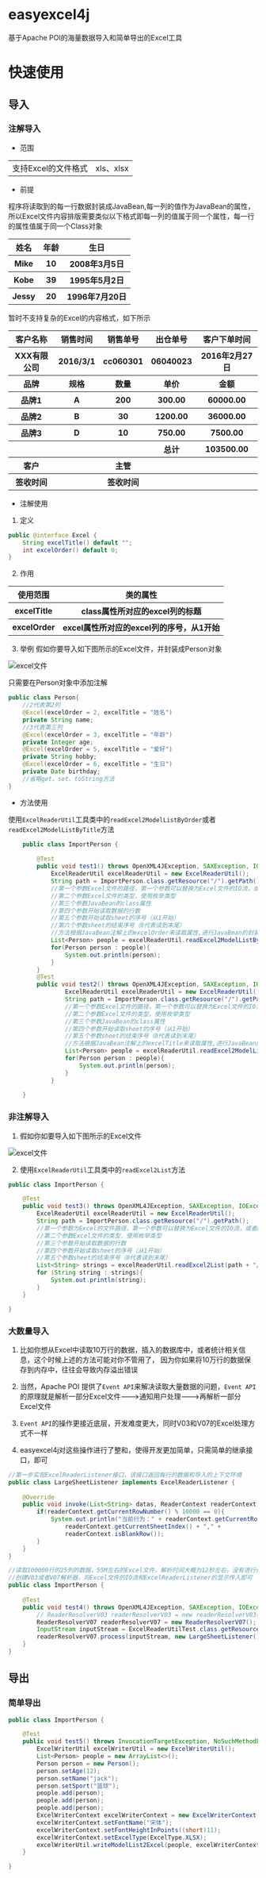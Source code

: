 # easyexcel4j
基于Apache POI的海量数据导入和简单导出的Excel工具
# 快速使用
## 导入
### 注解导入

- 范围

<table>
    <tr>
        <td>支持Excel的文件格式</td>
        <td>xls、xlsx</td>
    </tr>
</table>

- 前提

程序将读取到的每一行数据封装成JavaBean,每一列的值作为JavaBean的属性，所以Excel文件内容排版需要类似以下格式即每一列的值属于同一个属性，每一行的属性值属于同一个Class对象
<table>
    <tr>
        <th>姓名</th>
        <th>年龄</th>
        <th>生日</th>
    </tr>
    <tr>
        <th>Mike</th>
        <th>10</th>
        <th>2008年3月5日</th>
    </tr>
    <tr>
        <th>Kobe</th>
        <th>39</th>
        <th>1995年5月2日</th>
    </tr>
    <tr>
        <th>Jessy</th>
        <th>20</th>
        <th>1996年7月20日</th>
    </tr>
</table>

暂时不支持复杂的Excel的内容格式，如下所示
<table>
    <tr>
        <th>客户名称</th>
        <th>销售时间</th>
        <th>销售单号</th>
        <th>出仓单号</th>
        <th>客户下单时间</th>
    </tr>
    <tr>
        <th>XXX有限公司</th>
        <th>2016/3/1</th>
        <th>cc060301</th>
        <th>06040023</th>
        <th>2016年2月27日</th>
    </tr>
    <tr>
        <th>品牌</th>
        <th>规格</th>
        <th>数量</th>
        <th>单价</th>
        <th>金额</th>
    </tr>
    <tr>
        <th>品牌1</th>
        <th>A</th>
        <th>200</th>
        <th>300.00</th>
        <th>60000.00</th>
    </tr>
    <tr>
        <th>品牌2</th>
        <th>B</th>
        <th>30</th>
        <th>1200.00</th>
        <th>36000.00</th>
    </tr>
        <tr>
        <th>品牌3</th>
        <th>D</th>
        <th>10</th>
        <th>750.00</th>
        <th>7500.00</th>
    </tr>
    <tr>
        <th></th>
        <th></th>
        <th></th>
        <th>总计</th>
        <th>103500.00</th>
    </tr>
    <tr>
        <th>客户</th>
        <th></th>
        <th>主管</th>
        <th></th>
        <th></th>
    </tr>
    <tr>
        <th>签收时间</th>
        <th></th>
        <th>签收时间</th>
        <th></th>
        <th></th>
    </tr>
</table>

- 注解使用

1. 定义

```java
public @interface Excel {
    String excelTitle() default "";
    int excelOrder() default 0;
}
```

2. 作用
<table>
    <tr>
        <th>使用范围</th>
        <th>类的属性</th>
    </tr>
    <tr>
        <th>excelTitle</th>
        <th>class属性所对应的excel列的标题</th>
    </tr>
    <tr>
        <th>excelOrder</th>
        <th>excel属性所对应的excel列的序号，从1开始</th>
    </tr>
</table>

3. 举例
假如你要导入如下图所示的Excel文件，并封装成Person对象

![excel文件](https://picture-1253615005.cos.ap-guangzhou.myqcloud.com/Snipaste_2018-05-22_20-57-51.png)

只需要在Person对象中添加注解
```java
public class Person{
    //2代表第2列
    @Excel(excelOrder = 2, excelTitle = "姓名")
    private String name;
    //3代表第三列
    @Excel(excelOrder = 3, excelTitle = "年龄")
    private Integer age;
    @Excel(excelOrder = 5, excelTitle = "爱好")
    private String hobby;
    @Excel(excelOrder = 6, excelTitle = "生日")
    private Date birthday;
    //省略get、set、toString方法
}
```

- 方法使用

使用`ExcelReaderUtil`工具类中的`readExcel2ModelListByOrder`或者`readExcel2ModelListByTitle`方法
```java
    public class ImportPerson {
    
        @Test
        public void test1() throws OpenXML4JException, SAXException, IOException {
            ExcelReaderUtil excelReaderUtil = new ExcelReaderUtil();
            String path = ImportPerson.class.getResource("/").getPath();
            //第一个参数Excel文件的路径，第一个参数可以替换为Excel文件的IO流，或者Excel文件的File对象
            //第二个参数Excel文件的类型，使用枚举类型
            //第三个参数JavaBean的class属性
            //第四个参数开始读取数据的行数
            //第五个参数开始读取sheet的序号（从1开始）
            //第六个参数sheet的结束序号（0代表读到末尾）
            //方法根据JavaBean注解上的excelOrder来读取属性,进行JavaBean的封装
            List<Person> people = excelReaderUtil.readExcel2ModelListByOrder(path + "/example/person.xls", ExcelType.XLS, Person.class, 4,1,0);
            for(Person person : people){
                System.out.println(person);
            }
        }
        @Test
        public void test2() throws OpenXML4JException, SAXException, IOException {
                ExcelReaderUtil excelReaderUtil = new ExcelReaderUtil();
                String path = ImportPerson.class.getResource("/").getPath();
                //第一个参数Excel文件的路径，第一个参数可以替换为Excel文件的IO流，或者Excel文件的File对象
                //第二个参数Excel文件的类型，使用枚举类型
                //第三个参数JavaBean的class属性
                //第四个参数开始读取sheet的序号（从1开始）
                //第五个参数sheet的结束序号（0代表读到末尾）
                //方法根据JavaBean注解上的excelTitle来读取属性,进行JavaBean的封装
                List<Person> people = excelReaderUtil.readExcel2ModelListByTitle(path + "/example/person.xls", ExcelType.XLS, Person.class,1,0);
                for(Person person : people){
                    System.out.println(person);
                }
            }
    
    }
```

### 非注解导入

1. 假如你如要导入如下图所示的Excel文件

![excel文件](https://picture-1253615005.cos.ap-guangzhou.myqcloud.com/Snipaste_2018-05-22_20-57-51.png)

2. 使用`ExcelReaderUtil`工具类中的`readExcel2List`方法

```java
public class ImportPerson {

    @Test
    public void test3() throws OpenXML4JException, SAXException, IOException {
        ExcelReaderUtil excelReaderUtil = new ExcelReaderUtil();
        String path = ImportPerson.class.getResource("/").getPath();
        //第一个参数为Excel的文件路径，第一个参数可以替换为Excel文件的IO流，或者Excel文件的File对象
        //第二个参数Excel文件的类型，使用枚举类型
        //第三个参数开始读取数据的行数
        //第四个参数开始读取sheet的序号（从1开始）
        //第五个参数sheet的结束序号（0代表读到末尾）
        List<String> strings = excelReaderUtil.readExcel2List(path + "/example/person.xlsx", ExcelType.XLSX,1,1,0);
        for (String string : strings){
            System.out.println(string);
        }
    }

}
```

### 大数量导入
1. 比如你想从Excel中读取10万行的数据，插入的数据库中，或者统计相关信息，这个时候上述的方法可能对你不管用了，
因为你如果将10万行的数据保存到内存中，往往会导致内存溢出错误

2. 当然，Apache POI 提供了`Event API`来解决读取大量数据的问题，`Event API`的原理就是解析一部分Excel文件--->通知用户处理--->再解析一部分Excel文件

3. `Event API`的操作更接近底层，开发难度更大，同时V03和V07的Excel处理方式不一样

4. easyexcel4j对这些操作进行了整和，使得开发更加简单，只需简单的继承接口，即可
```java
//第一步实现ExcelReaderListener接口，该接口返回每行的数据和导入的上下文环境
public class LargeSheetListener implements ExcelReaderListener {
    
    @Override
    public void invoke(List<String> datas, ReaderContext readerContext) {
        if(readerContext.getCurrentRowNumber() % 10000 == 0){
            System.out.println("当前行为：" + readerContext.getCurrentRowNumber() +
                readerContext.getCurrentSheetIndex() + "," +
                readerContext.isBlankRow());
        }
    }
}

//读取100000行的25列的数据，55M左右的Excel文件，解析时间大概为12秒左右，没有进行任何其他操作
//创建V03或者V07解析器，将Excel文件的IO流和ExcelReaderListener的显示传入即可
public class ImportPerson {
    
    @Test
    public void test4() throws OpenXML4JException, SAXException, IOException {
        // ReaderResolverV03 readerResolverV03 = new readerResolverV03(); 
        ReaderResolverV07 readerResolverV07 = new ReaderResolverV07();
        InputStream inputStream = ExcelReaderUtilTest.class.getResourceAsStream("/doc/large.xlsx");
        readerResolverV07.process(inputStream, new LargeSheetListener(), null);
    }
}
```

## 导出
### 简单导出
```java
public class ImportPerson {

    @Test
    public void test5() throws InvocationTargetException, NoSuchMethodException, IllegalAccessException, IOException {
        ExcelWriterUtil excelWriterUtil = new ExcelWriterUtil();
        List<Person> people = new ArrayList<>();
        Person person = new Person();
        person.setAge(12);
        person.setName("jack");
        person.setSport("篮球");
        people.add(person);
        people.add(person);
        people.add(person);
        ExcelWriterContext excelWriterContext = new ExcelWriterContext();
        excelWriterContext.setFontName("宋体");
        excelWriterContext.setFontHeightInPoints((short)11);
        excelWriterContext.setExcelType(ExcelType.XLSX);
        excelWriterUtil.writeModelList2Excel(people, excelWriterContext);
    }

}

```

